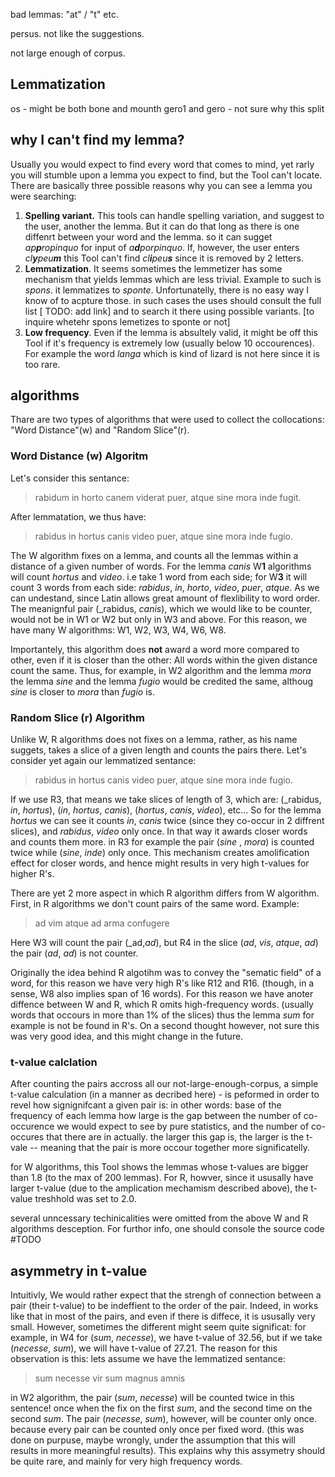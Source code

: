 bad lemmas: "at" / "t" etc.

persus. not like the suggestions. 

not large enough of corpus.

## Lemmatization
os - might be both bone and mounth 
gero1 and gero - not sure why this split

## why I can't find my lemma?
Usually you would expect to find every word that comes to mind, yet rarly you will stumble upon a lemma you expect to find, but the Tool can't locate. There are basically three possible reasons why you can see a lemma you were searching:
1. **Spelling variant.** This tools can handle spelling variation, and suggest to the user, another the lemma. But it can do that long as there is one diffenrt between your word and the lemma. so it can sugget _ap**p**ropinquo_ for input of _a**d**porpinquo_. If, however, the user enters _cl**y**peu**m**_ this Tool can't find _cl**i**peu**s**_ since it is removed by 2 letters. 
2. **Lemmatization**. It seems sometimes the lemmetizer has some mechanism that yields lemmas which are less trivial. Example to such is _spons_. it lemmatizes to _sponte_. Unfortunatelly, there is no easy way I know of to acpture those. in such cases the uses should consult the full list [ TODO: add link] and to search it there using possible variants. [to inquire whetehr spons lemetizes to sponte or not]  
3. **Low frequency**. Even if the lemma is absultely valid, it might be off this Tool if it's frequency is extremely low (usually below 10 occourences). For example the word _langa_ which is kind of lizard is not here since it is too rare.

## algorithms
Thare are two types of algorithms that were used to collect the collocations: "Word Distance"(w) and "Random Slice"(r). 

### Word Distance (w) Algoritm
Let's consider this sentance:

> rabidum in horto canem viderat puer, atque sine mora inde fugit.

After lemmatation, we thus have:

> rabidus in hortus canis video puer, atque sine mora inde fugio.

The W algorithm fixes on a lemma, and counts all the lemmas within a distance of a given number of words. For the lemma _canis_ W**1** algorithms will count *hortus* and *video*. i.e take 1 word from each side; for W**3** it will count 3 words from each side: _rabidus_, _in_, _horto_, _video_, _puer_, _atque_. As we can undestand, since Latin allows great amount of flexlibility to word order. The meanignful pair (_rabidus, _canis_), which we would like to be counter, would not be in W1 or W2 but only in W3 and above. For this reason, we have many W algorithms: W1, W2, W3, W4, W6, W8.

Importantely, this algorithm does **not** award a word more compared to other, even if it is closer than the other: All words within the given distance count the same. Thus, for example, in W2 algorithm and the lemma _mora_ the lemma _sine_ and the lemma _fugio_ would be credited the same, althoug _sine_ is closer to _mora_ than _fugio_ is.  

### Random Slice (r) Algorithm

Unlike W, R algorithms does not fixes on a lemma, rather, as his name suggets, takes a slice of a given length and counts the pairs there. Let's consider yet again our lemmatized sentance:

> rabidus in hortus canis video puer, atque sine mora inde fugio.

If we use R3, that means we take slices of length of 3, which are: (_rabidus, _in_, _hortus_), (_in_, _hortus_, _canis_), (_hortus_, _canis_, _video_), etc... So for the lemma _hortus_ we can see it counts _in_, _canis_ twice (since they co-occur in 2 diffrent slices), and _rabidus_, _video_ only once. In that way it awards closer words and counts them more. in R3 for example the pair (_sine_ , _mora_) is counted twice while (_sine_, _inde_) only once. This mechanism creates amolification effect for closer words, and hence might results in very high t-values for higher R's.

There are yet 2 more aspect in which R algorithm differs from W algorithm. First, in R algorithms we don't count pairs of the same word. Example:

> ad vim atque ad arma confugere

Here W3 will count the pair (_ad,_ad_), but R4 in the slice (_ad_, _vis_, _atque_, _ad_) the pair (_ad_, _ad_) is not counter.  

Originally the idea behind R algotihm was to convey the "sematic field" of a word, for this reason we have very high R's like R12 and R16. (though, in a sense, W8 also implies span of 16 words). For this reason we have anoter diffence between W and R, which R omits high-frequency words. (usually words that occours in more than 1% of the slices) thus the lemma _sum_ for example is not be found in R's. On a second thought however, not sure this was very good idea, and this might change in the future.

### t-value calclation

After counting the pairs accross all our not-large-enough-corpus, a simple t-value calculation (in a manner as decribed here) - is peformed in order to revel how signignifcant a given pair is: in other words: base of the frequency of each lemma how large is the gap between the number of co-occurence we would expect to see by pure statistics, and the number of co-occures that there are in actually. the larger this gap is, the larger is the t-vale -- meaning that the pair is more occour together more significatelly.

for W algorithms, this Tool shows the lemmas whose t-values are bigger than 1.8 (to the max of 200 lemmas). For R, howver, since it ususally have larger t-value (due to the amplication mechamism described above), the t-value treshhold was set to 2.0. 

several unncessary techinicalities were omitted from the above W and R algorithms desception. For furthor info, one should console the source code #TODO 

## asymmetry in t-value
Intuitivly, We would rather expect that the strengh of connection between a pair (their t-value) to be indeffient to the order of the pair. Indeed, in works like that in most of the pairs, and even if there is diffece, it is ususally very small. However, sometimes the different might seem quite significat: for example, in W4 for (_sum_, _necesse_), we have t-value of 32.56, but if we take (_necesse_, _sum_), we will have t-value of 27.21. The reason for this observation is this: lets assume we have the lemmatized sentance: 

> sum necesse vir sum magnus amnis

in W2 algorithm, the pair (_sum_, _necesse_) will be counted twice in this sentence! once when the fix on the first _sum_, and the second time on the second _sum_. The pair (_necesse_, _sum_), however, will be counter only once. because every pair can be counted only once per fixed word. (this was done on purpuse, maybe wrongly, under the assumption that this will results in more meaningful results). This explains why this assymetry should be quite rare, and mainly for very high frequency words.
